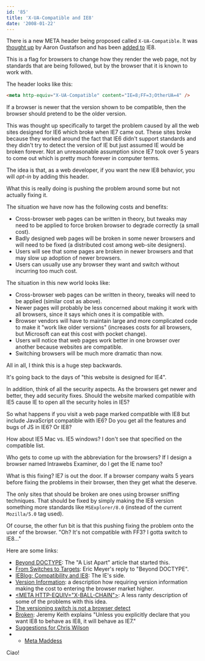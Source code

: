 ```yaml
---
id: '85'
title: 'X-UA-Compatible and IE8'
date: '2008-01-22'
---
```


There is a new META header being proposed called `X-UA-Compatible`. It was
[thought up](http://www.alistapart.com/articles/beyonddoctype) by Aaron
Gustafson and has been
[added to](http://blogs.msdn.com/ie/archive/2008/01/21/compatibility-and-ie8.aspx)
IE8.

This is a flag for browsers to change how they render the web page, not by
standards that are being followed, but by the browser that it is known to work
with.

<!-- more -->

The header looks like this:

```html
<meta http-equiv="X-UA-Compatible" content="IE=8;FF=3;OtherUA=4" />
```

If a browser is newer that the version shown to be compatible, then the
browser should pretend to be the older version.

This was thought up specifically to target the problem caused by all the web
sites designed for IE6 which broke when IE7 came out. These sites broke
because they worked around the fact that IE6 didn't support standards and they
didn't try to detect the version of IE but just assumed IE would be broken
forever. Not an unreasonable assumption since IE7 took over 5 years to come
out which is pretty much forever in computer terms.

The idea is that, as a web developer, if you want the new IE8 behavior, you
will _opt-in_ by adding this header.

What this is really doing is pushing the problem around some but not actually
fixing it.

The situation we have now has the following costs and benefits:

-   Cross-browser web pages can be written in theory, but tweaks may need to
    be applied to force broken browser to degrade correctly (a small cost).
-   Badly designed web pages will be broken in some newer browsers and will
    need to be fixed (a distributed cost among web-site designers).
-   Users will see that some pages are broken in newer browsers and that may
    slow up adoption of newer browsers.
-   Users can usually use any browser they want and switch without incurring
    too much cost.

The situation in this new world looks like:

-   Cross-browser web pages can be written in theory, tweaks will need to be
    applied (similar cost as above).
-   Newer pages will probably be less concerned about making it work with all
    browsers, since it says which ones it is compatible with.
-   Browser vendors will have to maintain large and more complicated code to
    make it "work like older versions" (increases costs for all browsers, but
    Microsoft can eat this cost with pocket change).
-   Users will notice that web pages work better in one browser over another
    because websites are compatible.
-   Switching browsers will be much more dramatic than now.

All in all, I think this is a huge step backwards.

It's going back to the days of "this website is designed for IE4".

In addition, think of all the security aspects. As the browsers get newer and
better, they add security fixes. Should the website marked compatible with IE5
cause IE to open all the security holes in IE5?

So what happens if you visit a web page marked compatible with IE8 but include
JavaScript compatible with IE6? Do you get all the features and bugs of JS in
IE6? Or IE8?

How about IE5 Mac vs. IE5 windows? I don't see that specified on the
compatible list.

Who gets to come up with the abbreviation for the browsers? If I design a
browser named Intrawebs Examiner, do I get the IE name too?

What is this fixing? IE7 is out the door. If a browser company waits 5 years
before fixing the problems in their browser, then they get what the deserve.

The only sites that should be broken are ones using browser sniffing
techniques. That should be fixed by simply making the IE8 version something
more standards like `MSExplorer/8.0` (instead of the current `Mozilla/5.0` tag
used).

Of course, the other fun bit is that this pushing fixing the problem onto the
user of the browser. "Oh? It's not compatible with FF3? I gotta switch to
IE8..."

Here are some links:

-   [Beyond DOCTYPE](http://www.alistapart.com/articles/beyonddoctype): The "A
    List Apart" article that started this.
-   [From Switches to Targets](http://www.alistapart.com/articles/fromswitchestotargets):
    Eric Meyer's reply to "Beyond DOCTYPE".
-   [IEBlog; Compatibility and IE8](http://blogs.msdn.com/ie/archive/2008/01/21/compatibility-and-ie8.aspx):
    The IE's side.
-   [Version Information](http://lists.w3.org/Archives/Public/public-html/2007Apr/0279.html):
    a description how requiring version information making the cost to
    entering the browser market higher.
-   [&lt;META HTTP-EQUIV="X-BALL-CHAIN"&gt;](http://weblogs.mozillazine.org/roc/archives/2008/01/post_2.html):
    A less ranty description of some of the problems with this idea.
-   [The versioning switch is not a browser detect](http://www.quirksmode.org/blog/archives/2008/01/the_versioning.html)
-   [Broken](http://adactio.com/journal/1402/): Jeremy Keith explains "Unless
    you explicitly declare that you want IE8 to behave as IE8, it will behave
    as IE7."
-   [Suggestions for Chris Wilson](http://my.opera.com/hallvors/blog/2008/01/23/suggestions-for-chris-wilson)
-   -   [Meta Maddess](http://ejohn.org/blog/meta-madness/)

Ciao!
